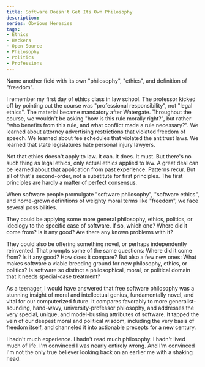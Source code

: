 ```yaml
---
title: Software Doesn't Get Its Own Philosophy
description:
series: Obvious Heresies
tags:
- Ethics
- Hackers
- Open Source
- Philosophy
- Politics
- Professions
---
```


Name another field with its own "philosophy", "ethics", and definition of "freedom".

I remember my first day of ethics class in law school.  The professor kicked off by pointing out the course was "professional responsibility", not "legal ethics".  The material became mandatory after Watergate.  Throughout the course, we wouldn't be asking "how is this rule morally right?", but rather "who benefits from this rule, and what conflict made a rule necessary?".  We learned about attorney advertising restrictions that violated freedom of speech.  We learned about fee schedules that violated the antitrust laws.  We learned that state legislatures hate personal injury lawyers.

Not that ethics doesn't apply to law.  It can.  It does.  It must.  But there's no such thing as legal ethics, only actual ethics applied to law.  A great deal can be learned about that application from past experience.  Patterns recur.  But all of that's second-order, not a substitute for first principles.  The first principles are hardly a matter of perfect consensus.

When software people promulgate "software philosophy", "software ethics", and home-grown definitions of weighty moral terms like "freedom", we face several possibilities.

They could be applying some more general philosophy, ethics, politics, or ideology to the specific case of software.  If so, which one?  Where did it come from?  Is it any good?  Are there any known problems with it?

They could also be offering something novel, or perhaps independently reinvented.  That prompts some of the same questions:  Where did it come from?  Is it any good?  How does it compare?  But also a few new ones:  What makes software a viable breeding ground for new philosophy, ethics, or politics?  Is software so distinct a philosophical, moral, or political domain that it needs special-case treatment?

As a teenager, I would have answered that free software philosophy was a stunning insight of moral and intellectual genius, fundamentally novel, and vital for our computerized future.  It compares favorably to more generalist-sounding, hand-wavy, university-professor philosophy, and addresses the very special, unique, and model-busting attributes of software.  It tapped the vein of our deepest moral and political wisdom, including the very basis of freedom itself, and channeled it into actionable precepts for a new century.

I hadn't much experience.  I hadn't read much philosophy.  I hadn't lived much of life.  I'm convinced I was nearly entirely wrong.  And I'm convinced I'm not the only true believer looking back on an earlier me with a shaking head.
